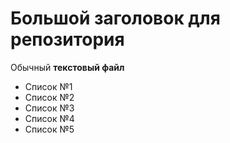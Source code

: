 # Большой заголовок для репозитория
Обычный **текстовый файл**

- Список №1
- Список №2
- Список №3
- Список №4
- Список №5
